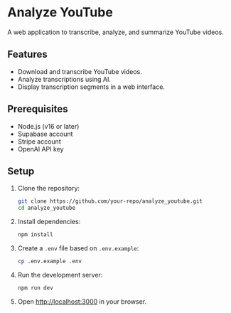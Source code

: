 # Analyze YouTube

A web application to transcribe, analyze, and summarize YouTube videos.

## Features
- Download and transcribe YouTube videos.
- Analyze transcriptions using AI.
- Display transcription segments in a web interface.

## Prerequisites
- Node.js (v16 or later)
- Supabase account
- Stripe account
- OpenAI API key

## Setup
1. Clone the repository:
   ```bash
   git clone https://github.com/your-repo/analyze_youtube.git
   cd analyze_youtube
   ```

2. Install dependencies:
   ```bash
   npm install
   ```

3. Create a `.env` file based on `.env.example`:
   ```bash
   cp .env.example .env
   ```

4. Run the development server:
   ```bash
   npm run dev
   ```

5. Open [http://localhost:3000](http://localhost:3000) in your browser.
